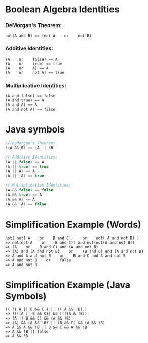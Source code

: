 # Boolean Algebra Identities
### DeMorgan's Theorem:
```
not(A and B) == (not A    or    not B)
```
### Additive Identities:
```
(A    or    false) == A
(A    or    true) == true
(A    or    A) == A
(A    or    not A) == true
```
### Multiplicative Identities:
```
(A and false) == false
(A and true) == A
(A and A) == A
(A and not A) == false
```

# Java symbols
```java
// DeMorgan's Theorem:
!(A && B) == !A || !B

// Additive Identities:
(A || false) == A
(A || true) == true
(A || A) == A
(A || !A) == true

// Multiplicative Identities:
(A && false) == false
(A && true) == A
(A && A) == A
(A && !A) == false
```

# Simplification Example (Words)
```
not( not( A    or    B and C )    or    not( A and not B) )
=> not(not(A    or    B and C)) and not(not(A and not B))
=> (A    or    B and C) and (A and not B)
=> (A) and (A and not B)    or    (B and C) and (A and not B)
=> A and A and not B    or    B and C and A and not B
=> A and not B    or    false
=> A and not B
```

# Simplification Example (Java Symbols)
```javac
!( !( A || B && C ) || !( A && !B) )
=> !(!(A || B && C)) && !(!(A & !B))
=> (A || B && C) && (A && !B)
=> (A) && (A && !B) || (B && C) && (A && !B)
=> A && A && !B || B && C && A && !B
=> A && !B || false
=> A && !B
```
